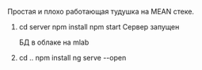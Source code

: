 Простая и плохо работающая тудушка на MEAN стеке.

1) cd server
   npm install
   npm start
   Сервер запущен
   
   БД в облаке на mlab

2) cd ..
   npm install
   ng serve --open
   

